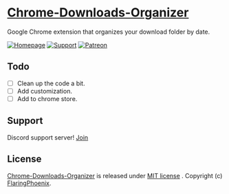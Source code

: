 # [Chrome-Downloads-Organizer](https://github.com/FlaringPhoenix/Chrome-Downloads-Organizer) 
Google Chrome extension that organizes your download folder by date.

[![Homepage](https://img.shields.io/badge/M-Homepage-7289DA.svg?style=flat-square)](http://bluefox.tech/)
[![Support](https://img.shields.io/badge/M-Support-7289DA.svg?style=flat-square)](https://discord.gg/4Z5S8xN/)
[![Patreon](https://img.shields.io/badge/M-Patreon-7289DA.svg?style=flat-square)](https://patreon.com/)

## Todo
- [ ] Clean up the code a bit.
- [ ] Add customization.
- [ ] Add to chrome store.

## Support
   Discord support server! [Join](https://discord.gg/4Z5S8xN/)

## License
[Chrome-Downloads-Organizer](https://github.com/FlaringPhoenix/Chrome-Downloads-Organizer) is released under [MIT license](https://github.com/FlaringPhoenix/Chrome-Downloads-Organizer/blob/master/LICENSE) . Copyright (c) [FlaringPhoenix](https://github.com/FlaringPhoenix).
